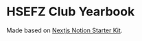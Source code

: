 # HSEFZ Club Yearbook

Made based on [Nextjs Notion Starter Kit](https://github.com/transitive-bullshit/nextjs-notion-starter-kit).


